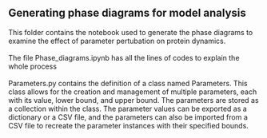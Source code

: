 ## Generating phase diagrams for model analysis
This folder contains the notebook used to generate the phase diagrams to examine the effect of parameter pertubation on protein dynamics. <br> <br>
The file Phase_diagrams.ipynb has all the lines of codes to explain the whole process <br><br>
Parameters.py contains the definition of a class named Parameters. This class allows for the creation and management of multiple parameters, each with its value, lower bound, and upper bound. The parameters are stored as a collection within the class. The parameter values can be exported as a dictionary or a CSV file, and the parameters can also be imported from a CSV file to recreate the parameter instances with their specified bounds. 
